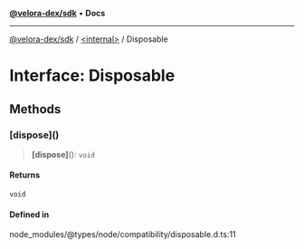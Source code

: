 [**@velora-dex/sdk**](../../README.md) • **Docs**

***

[@velora-dex/sdk](../../globals.md) / [\<internal\>](../README.md) / Disposable

# Interface: Disposable

## Methods

### \[dispose\]()

> **\[dispose\]**(): `void`

#### Returns

`void`

#### Defined in

node\_modules/@types/node/compatibility/disposable.d.ts:11
